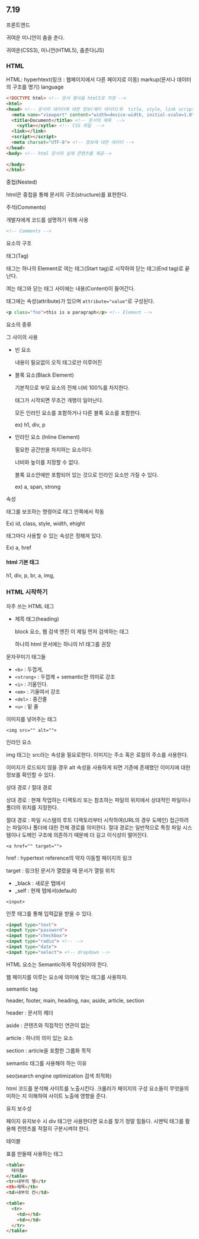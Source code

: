## 7.19

프론트엔드 

귀여운 미니언이 춤을 춘다.

귀여운(CSS3), 미니언(HTML5), 춤춘다(JS)



### HTML

HTML: hyperhtext(링크 : 웹페이지에서 다른 페이지로 이동) markup(문서나 데이터의 구조를 명기) language

```html
<!DOCTYPE html> <!-- 문서 형식을 html5로 지정 -->
<html>
<head> <!-- 문서의 데이터에 대한 정보(메타 데이터)와  title, style, link script, meta -->
  <meta name="viewport" content="width=device-width, initial-scale=1.0">
  <title>Document</title> <!-- 문서의 제목  -->
	<sytle></sytle> <!-- CSS 파일  -->
  <link></link>
  <script></script>
  <meta charset="UTF-8"> <!-- 정보에 대한 데이터 -->
</head>
<body> <!-- html 문서의 실제 콘텐츠를 제공-->
  
</body>
</html>
```

중첩(Nested)

html은 중첩을 통해 문서의 구조(structure)를 표현한다.

주석(Comments)

개발자에게 코드를 설명하기 위해 사용

```html
<!-- Comments -->
```



요소의 구조

태그(Tag)

태그는 하나의 Element로  여는 태그(Start tag)로 시작하여 닫는 태그(End tag)로 끝난다.

여는 태그와 닫는 태그 사이에는 내용(Content)이 들어간다.

태그에는 속성(attribute)가 있으며 `attribute="value"`로 구성된다. 

```html
<p class="foo">this is a paragraph</p> <!-- Element -->
```



요소의 종류

그 사이의 사용

* 빈 요소

  내용이 필요없이 오직 태그로만 이루어진 

* 블록 요소(Black Element)

  기본적으로 부모 요소의 전체 너비 100%를 차지한다.

  태그가 시작되면 무조건 개행이 일어난다.

  모든 인라인 요소를 포함하거나 다른 블록 요소를 포함한다.

  ex) h1, div, p

* 인라인 요소 (Inline Element)

  필요한 공간만을 차지하는 요소이다.

  너비와 높이를 지정할 수 없다.

  블록 요소안에만 포함되어 있는 것으로 인라인 요소만 가질 수 있다.

  ex) a, span, strong



속성

태그를 보조하는 명령어로 태그 안쪽에서 작동

Ex) id, class, style, width, ehight

태그마다 사용할 수 있는 속성은 정해져 있다.

Ex) a, href



#### html 기본 태그

h1, div, p, br, a, img, 



### HTML 시작하기



자주 쓰는 HTML 테그

* 제목 태그(heading)

  block 요소, 웹 검색 엔진 이 제일 먼저 검색하는 태그

  하나의 html 문서에는 하나의 h1 태그를 권장





문자꾸미기 태그들

* `<b>` : 두껍게,
* `<strong>` : 두껍께 + semantic한 의미로 강조
* `<i>` : 기울인다.
* `<em>` : 기울여서 강조
* `<del>` : 중간줄
* `<u>` : 밑 줄



이미지를 넣어주는 태그

`<img src="" alt="">`

인라인 요소

img 태그는 src라는 속성을 필요로한다. 이미지는 주소 혹은 로컬의 주소를 사용한다.

이미지가 로드되지 않을 경우 alt 속성을 사용하게 되면 기존에 존재했던 이미지에 대한 정보를 확인할 수 있다.

상대 경로 / 절대 경로

상대 경로 : 현재 작업하는 디렉토리 또는 참조하는 파일의 위치에서 상대적인 파일이나 폴더의 위치를 지정한다.

절대 경로 : 파일 시스템의 루트 디렉토리부터 시작하여(URL의 경우 도메인)  접근하려는 파일이나 폴더에 대한 전체 경로를 의미한다. 절대 경로는 일반적으로 특정 파일 시스템이나 도메인 구조에 의존하기 때문에 더 길고 이식성이 떨어진다.



`<a href="" target="">`

href : hypertext reference의 약자 이동할 페이지의 링크

target : 링크된 문서가 열렸을 때 문서가 열릴 위치

* _black : 새로운 탭에서
* _self : 현재 탭에서(default)



`<input>`

인풋 태그를 통해 입력값을 받을 수 있다.

```html
<input type="text">
<input type="password"> 
<input type="checkbox"> 
<input type="radio"> <!-- --> 
<input type="date"> 
<input type="select"> <!-- dropdown --> 
```



HTML 요소는 Semantic하게 작성되어야 한다.

웹 페이지를 이루는 요소에 의미에 맞는 태그를 사용하자.

semantic tag

header, footer, main, heading, nav, aside, article, section 

header : 문서의 헤더

aside : 콘텐츠와 직접적인 연관이 없는 

article : 하나의 의미 있는 요소

section : article을 포함한 그룹화 목적



semantic 태그를 사용해야 하는 이유

seo(search engine optimization 검색 최적화)

html 코드를 분석해 사이트를 노출시킨다. 크롤러가 페이지의 구성 요소들이 무엇을의미하는 지 이해하여 사이트 노출에 영향을 준다.

유지 보수성

페이지 유지보수 시 div 태그만 사용한다면 요소를 찾기 정말 힘들다. 시맨틱 태그를 활용해 컨텐츠를 적절히 구분시켜야 한다.



테이블 

표를 만들때 사용하는 태그

```html
<table>
  테이블
</table>
<tr>내부의 행</tr
<th>제목</th>
<td>내부의 칸</td>
```

```html
<table>
  <tr>
  	<td></td>
    <td></td>
  </tr>
</table>
```

